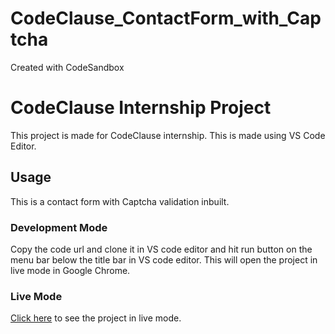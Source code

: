 # CodeClause_ContactForm_with_Captcha
Created with CodeSandbox

# CodeClause Internship Project

This project is made for CodeClause internship. This is made using VS Code Editor.

## Usage

This is a contact form with Captcha validation inbuilt.

### Development Mode

Copy the code url and clone it in VS code editor and hit run button on the menu bar below the title bar in VS code editor. This will open the project in live mode in Google Chrome.

### Live Mode
[Click here](https://megha2601.github.io/CodeClause_GitHub_Explorer) to see the project in live mode.

